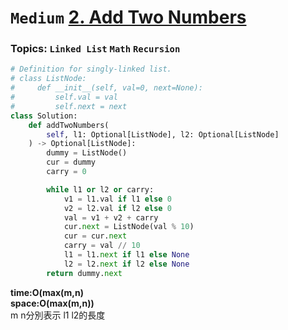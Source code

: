 # `Medium` [2. Add Two Numbers](https://leetcode.com/problems/add-two-numbers/)
### Topics: `Linked List` `Math` `Recursion`
```python
# Definition for singly-linked list.
# class ListNode:
#     def __init__(self, val=0, next=None):
#         self.val = val
#         self.next = next
class Solution:
    def addTwoNumbers(
        self, l1: Optional[ListNode], l2: Optional[ListNode]
    ) -> Optional[ListNode]:
        dummy = ListNode()
        cur = dummy
        carry = 0

        while l1 or l2 or carry:
            v1 = l1.val if l1 else 0
            v2 = l2.val if l2 else 0
            val = v1 + v2 + carry
            cur.next = ListNode(val % 10)
            cur = cur.next
            carry = val // 10
            l1 = l1.next if l1 else None
            l2 = l2.next if l2 else None
        return dummy.next
```
**time:O(max(m,n)\
space:O(max(m,n))**\
m n分別表示 l1 l2的長度